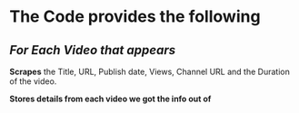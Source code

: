 # **The Code provides the following**

## _For Each Video that appears_

**Scrapes** the Title, URL, Publish date, Views, Channel URL and the Duration of the video.

**Stores details from each video we got the info out of**

